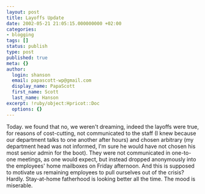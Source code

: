 ```yaml
---
layout: post
title: Layoffs Update
date: 2002-05-21 21:05:15.000000000 +02:00
categories:
- blogging
tags: []
status: publish
type: post
published: true
meta: {}
author:
  login: shanson
  email: papascott-wp@gmail.com
  display_name: PapaScott
  first_name: Scott
  last_name: Hanson
excerpt: !ruby/object:Hpricot::Doc
  options: {}
---
```

<p>Today. we found that no, we weren't dreaming, indeed the layoffs were true, for reasons of cost-cutting, not communicated to the staff (I knew because our department talks to one another after hours) and chosen arbitrary (my department head was not informed, I'm sure he would have not chosen his most senior admin for the boot). They were not communicated in one-to-one meetings, as one would expect, but instead dropped anonymously into the employees' home mailboxes on Friday afternoon. And this is supposed to motivate us remaining employees to pull ourselves out of the crisis? Hardly. Stay-at-home fatherhood is looking better all the time. The mood is miserable.</p>
